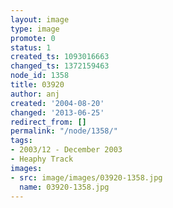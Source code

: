```yaml
---
layout: image
type: image
promote: 0
status: 1
created_ts: 1093016663
changed_ts: 1372159463
node_id: 1358
title: 03920
author: anj
created: '2004-08-20'
changed: '2013-06-25'
redirect_from: []
permalink: "/node/1358/"
tags:
- 2003/12 - December 2003
- Heaphy Track
images:
- src: image/images/03920-1358.jpg
  name: 03920-1358.jpg
---
```


